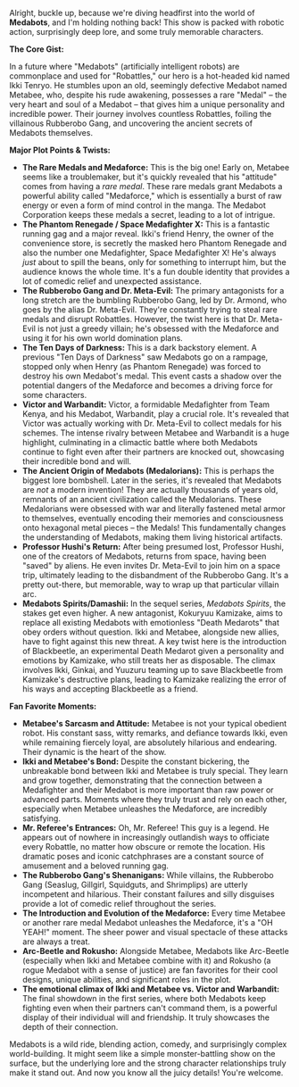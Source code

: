 Alright, buckle up, because we're diving headfirst into the world of **Medabots**, and I'm holding nothing back! This show is packed with robotic action, surprisingly deep lore, and some truly memorable characters.

**The Core Gist:**

In a future where "Medabots" (artificially intelligent robots) are commonplace and used for "Robattles," our hero is a hot-headed kid named Ikki Tenryo. He stumbles upon an old, seemingly defective Medabot named Metabee, who, despite his rude awakening, possesses a rare "Medal" – the very heart and soul of a Medabot – that gives him a unique personality and incredible power. Their journey involves countless Robattles, foiling the villainous Rubberobo Gang, and uncovering the ancient secrets of Medabots themselves.

**Major Plot Points & Twists:**

* **The Rare Medals and Medaforce:** This is the big one! Early on, Metabee seems like a troublemaker, but it's quickly revealed that his "attitude" comes from having a *rare medal*. These rare medals grant Medabots a powerful ability called "Medaforce," which is essentially a burst of raw energy or even a form of mind control in the manga. The Medabot Corporation keeps these medals a secret, leading to a lot of intrigue.
* **The Phantom Renegade / Space Medafighter X:** This is a fantastic running gag and a major reveal. Ikki's friend Henry, the owner of the convenience store, is secretly the masked hero Phantom Renegade and also the number one Medafighter, Space Medafighter X! He's always *just* about to spill the beans, only for something to interrupt him, but the audience knows the whole time. It's a fun double identity that provides a lot of comedic relief and unexpected assistance.
* **The Rubberobo Gang and Dr. Meta-Evil:** The primary antagonists for a long stretch are the bumbling Rubberobo Gang, led by Dr. Armond, who goes by the alias Dr. Meta-Evil. They're constantly trying to steal rare medals and disrupt Robattles. However, the twist here is that Dr. Meta-Evil is not just a greedy villain; he's obsessed with the Medaforce and using it for his own world domination plans.
* **The Ten Days of Darkness:** This is a dark backstory element. A previous "Ten Days of Darkness" saw Medabots go on a rampage, stopped only when Henry (as Phantom Renegade) was forced to destroy his own Medabot's medal. This event casts a shadow over the potential dangers of the Medaforce and becomes a driving force for some characters.
* **Victor and Warbandit:** Victor, a formidable Medafighter from Team Kenya, and his Medabot, Warbandit, play a crucial role. It's revealed that Victor was actually working with Dr. Meta-Evil to collect medals for his schemes. The intense rivalry between Metabee and Warbandit is a huge highlight, culminating in a climactic battle where both Medabots continue to fight even after their partners are knocked out, showcasing their incredible bond and will.
* **The Ancient Origin of Medabots (Medalorians):** This is perhaps the biggest lore bombshell. Later in the series, it's revealed that Medabots are *not* a modern invention! They are actually thousands of years old, remnants of an ancient civilization called the Medalorians. These Medalorians were obsessed with war and literally fastened metal armor to themselves, eventually encoding their memories and consciousness onto hexagonal metal pieces – the Medals! This fundamentally changes the understanding of Medabots, making them living historical artifacts.
* **Professor Hushi's Return:** After being presumed lost, Professor Hushi, one of the creators of Medabots, returns from space, having been "saved" by aliens. He even invites Dr. Meta-Evil to join him on a space trip, ultimately leading to the disbandment of the Rubberobo Gang. It's a pretty out-there, but memorable, way to wrap up that particular villain arc.
* **Medabots Spirits/Damashii:** In the sequel series, *Medabots Spirits*, the stakes get even higher. A new antagonist, Kokuryuu Kamizake, aims to replace all existing Medabots with emotionless "Death Medarots" that obey orders without question. Ikki and Metabee, alongside new allies, have to fight against this new threat. A key twist here is the introduction of Blackbeetle, an experimental Death Medarot given a personality and emotions by Kamizake, who still treats her as disposable. The climax involves Ikki, Ginkai, and Yuuzuru teaming up to save Blackbeetle from Kamizake's destructive plans, leading to Kamizake realizing the error of his ways and accepting Blackbeetle as a friend.

**Fan Favorite Moments:**

* **Metabee's Sarcasm and Attitude:** Metabee is not your typical obedient robot. His constant sass, witty remarks, and defiance towards Ikki, even while remaining fiercely loyal, are absolutely hilarious and endearing. Their dynamic is the heart of the show.
* **Ikki and Metabee's Bond:** Despite the constant bickering, the unbreakable bond between Ikki and Metabee is truly special. They learn and grow together, demonstrating that the connection between a Medafighter and their Medabot is more important than raw power or advanced parts. Moments where they truly trust and rely on each other, especially when Metabee unleashes the Medaforce, are incredibly satisfying.
* **Mr. Referee's Entrances:** Oh, Mr. Referee! This guy is a legend. He appears out of nowhere in increasingly outlandish ways to officiate every Robattle, no matter how obscure or remote the location. His dramatic poses and iconic catchphrases are a constant source of amusement and a beloved running gag.
* **The Rubberobo Gang's Shenanigans:** While villains, the Rubberobo Gang (Seaslug, Gillgirl, Squidguts, and Shrimplips) are utterly incompetent and hilarious. Their constant failures and silly disguises provide a lot of comedic relief throughout the series.
* **The Introduction and Evolution of the Medaforce:** Every time Metabee or another rare medal Medabot unleashes the Medaforce, it's a "OH YEAH!" moment. The sheer power and visual spectacle of these attacks are always a treat.
* **Arc-Beetle and Rokusho:** Alongside Metabee, Medabots like Arc-Beetle (especially when Ikki and Metabee combine with it) and Rokusho (a rogue Medabot with a sense of justice) are fan favorites for their cool designs, unique abilities, and significant roles in the plot.
* **The emotional climax of Ikki and Metabee vs. Victor and Warbandit:** The final showdown in the first series, where both Medabots keep fighting even when their partners can't command them, is a powerful display of their individual will and friendship. It truly showcases the depth of their connection.

Medabots is a wild ride, blending action, comedy, and surprisingly complex world-building. It might seem like a simple monster-battling show on the surface, but the underlying lore and the strong character relationships truly make it stand out. And now you know all the juicy details! You're welcome.